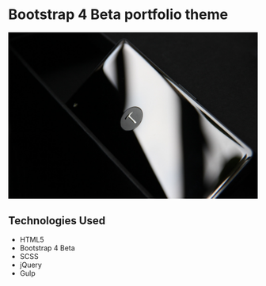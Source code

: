 # Bootstrap 4 Beta portfolio theme

![Glozzom](https://github.com/toddcf/glozzom/blob/master/src/img/image3.jpg "Glozzom")

## Technologies Used

- HTML5
- Bootstrap 4 Beta
- SCSS
- jQuery
- Gulp